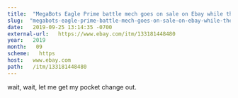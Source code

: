 ```yaml
---
title:  "MegaBots Eagle Prime battle mech goes on sale on Ebay while the company goes bankrupt. Get your wallets out!" 
slug:  "megabots-eagle-prime-battle-mech-goes-on-sale-on-ebay-while-the-company-goes-bankrupt-get-your-wallets-out-" 
date:   2019-09-25 13:14:35 -0700 
external-url:   https://www.ebay.com/itm/133181448480 
year:   2019 
month:   09 
scheme:   https 
host:   www.ebay.com 
path:   /itm/133181448480 
---
```


wait, wait, let me get my pocket change out.